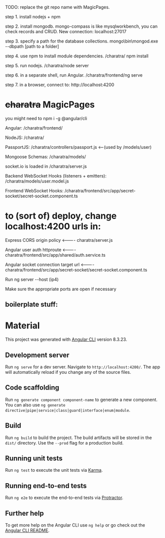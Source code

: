 TODO: replace the git repo name with MagicPages.

step 1. install nodejs + npm

step 2. install mongodb. mongo-compass is like mysqlworkbench, you can check records and CRUD. New connection: localhost:27017

step 3. specify a path for the database collections. mongo\bin\mongod.exe --dbpath [path to a folder]

step 4. use npm to install module dependencies. /charatra/ npm install

step 5. run nodejs. /charatra/node server

step 6. in a separate shell, run Angular. /charatra/frontend/ng serve

step 7. in a browser, connect to: http://localhost:4200

# ~~charatra~~ MagicPages
you might need to npm i -g @angular/cli

Angular: /charatra/frontend/

NodeJS: /charatra/

PassportJS: /charatra/controllers/passport.js <--(used by /models/user)

Mongoose Schemas: /charatra/models/

socket.io is loaded in /charatra/server.js

Backend WebSocket Hooks (listeners + emitters): /charatra/models/user.model.js

Frontend WebSocket Hooks: /charatra/frontend/src/app/secret-socket/secret-socket.component.ts

# to (sort of) deploy, change localhost:4200 urls in:
Express CORS origin policy <---- charatra/server.js

Angular user auth httproute <---- charatra/frontend/src/app/shared/auth.service.ts

Angular socket connection target url <---- charatra/frontend/src/app/secret-socket/secret-socket.component.ts

Run ng server --host (ip4)

Make sure the appropriate ports are open if necessary

## boilerplate stuff:
# Material

This project was generated with [Angular CLI](https://github.com/angular/angular-cli) version 8.3.23.

## Development server

Run `ng serve` for a dev server. Navigate to `http://localhost:4200/`. The app will automatically reload if you change any of the source files.

## Code scaffolding

Run `ng generate component component-name` to generate a new component. You can also use `ng generate directive|pipe|service|class|guard|interface|enum|module`.

## Build

Run `ng build` to build the project. The build artifacts will be stored in the `dist/` directory. Use the `--prod` flag for a production build.

## Running unit tests

Run `ng test` to execute the unit tests via [Karma](https://karma-runner.github.io).

## Running end-to-end tests

Run `ng e2e` to execute the end-to-end tests via [Protractor](http://www.protractortest.org/).

## Further help

To get more help on the Angular CLI use `ng help` or go check out the [Angular CLI README](https://github.com/angular/angular-cli/blob/master/README.md).
